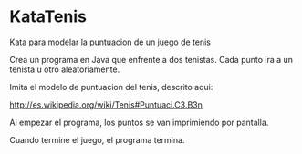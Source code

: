 KataTenis
=========

Kata para modelar la puntuacion de un juego de tenis

Crea un programa en Java que enfrente a dos tenistas. Cada punto ira a un tenista u otro aleatoriamente.

Imita el modelo de puntuacion del tenis, descrito aqui:

http://es.wikipedia.org/wiki/Tenis#Puntuaci.C3.B3n

Al empezar el programa, los puntos se van imprimiendo por pantalla.

Cuando termine el juego, el programa termina. 
